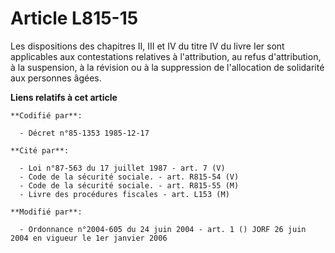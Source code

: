 # Article L815-15

Les dispositions des chapitres II, III et IV du titre IV du livre Ier sont applicables aux contestations relatives à
l'attribution, au refus d'attribution, à la suspension, à la révision ou à la suppression de l'allocation de solidarité aux
personnes âgées.

**Liens relatifs à cet article**

	**Codifié par**:

	  - Décret n°85-1353 1985-12-17

	**Cité par**:

	  - Loi n°87-563 du 17 juillet 1987 - art. 7 (V)
	  - Code de la sécurité sociale. - art. R815-54 (V)
	  - Code de la sécurité sociale. - art. R815-55 (M)
	  - Livre des procédures fiscales - art. L153 (M)

	**Modifié par**:

	  - Ordonnance n°2004-605 du 24 juin 2004 - art. 1 () JORF 26 juin 2004 en vigueur le 1er janvier 2006
